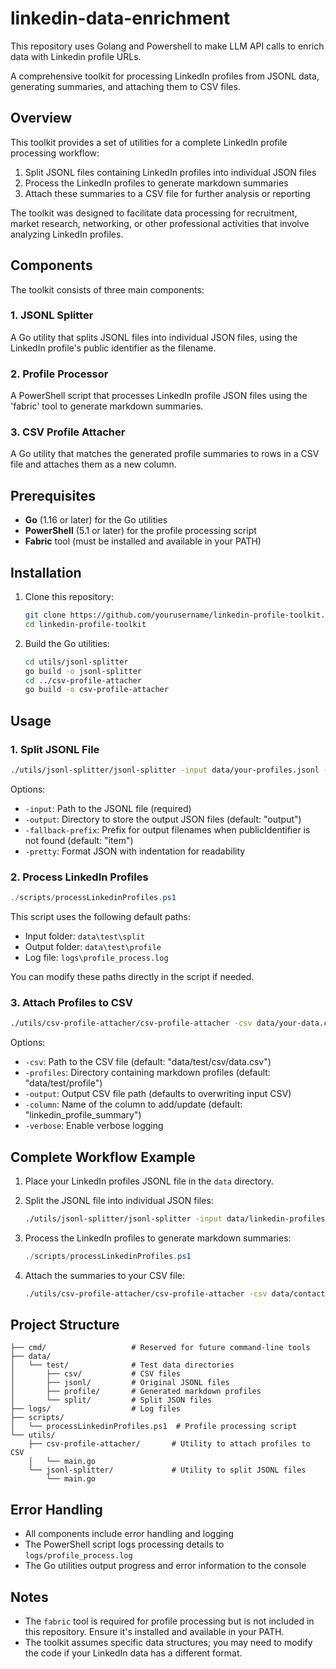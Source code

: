 # linkedin-data-enrichment
This repository uses Golang and Powershell to make LLM API calls to enrich data with Linkedin profile URLs.

A comprehensive toolkit for processing LinkedIn profiles from JSONL data, generating summaries, and attaching them to CSV files.

## Overview

This toolkit provides a set of utilities for a complete LinkedIn profile processing workflow:

1. Split JSONL files containing LinkedIn profiles into individual JSON files
2. Process the LinkedIn profiles to generate markdown summaries
3. Attach these summaries to a CSV file for further analysis or reporting

The toolkit was designed to facilitate data processing for recruitment, market research, networking, or other professional activities that involve analyzing LinkedIn profiles.

## Components

The toolkit consists of three main components:

### 1. JSONL Splitter

A Go utility that splits JSONL files into individual JSON files, using the LinkedIn profile's public identifier as the filename.

### 2. Profile Processor

A PowerShell script that processes LinkedIn profile JSON files using the 'fabric' tool to generate markdown summaries.

### 3. CSV Profile Attacher

A Go utility that matches the generated profile summaries to rows in a CSV file and attaches them as a new column.

## Prerequisites

- **Go** (1.16 or later) for the Go utilities
- **PowerShell** (5.1 or later) for the profile processing script
- **Fabric** tool (must be installed and available in your PATH)

## Installation

1. Clone this repository:
   ```bash
   git clone https://github.com/yourusername/linkedin-profile-toolkit.git
   cd linkedin-profile-toolkit
   ```

2. Build the Go utilities:
   ```bash
   cd utils/jsonl-splitter
   go build -o jsonl-splitter
   cd ../csv-profile-attacher
   go build -o csv-profile-attacher
   ```

## Usage

### 1. Split JSONL File

```bash
./utils/jsonl-splitter/jsonl-splitter -input data/your-profiles.jsonl -output data/test/split -pretty
```

Options:
- `-input`: Path to the JSONL file (required)
- `-output`: Directory to store the output JSON files (default: "output")
- `-fallback-prefix`: Prefix for output filenames when publicIdentifier is not found (default: "item")
- `-pretty`: Format JSON with indentation for readability

### 2. Process LinkedIn Profiles

```powershell
./scripts/processLinkedinProfiles.ps1
```

This script uses the following default paths:
- Input folder: `data\test\split`
- Output folder: `data\test\profile`
- Log file: `logs\profile_process.log`

You can modify these paths directly in the script if needed.

### 3. Attach Profiles to CSV

```bash
./utils/csv-profile-attacher/csv-profile-attacher -csv data/your-data.csv -profiles data/test/profile -column linkedin_profile_summary
```

Options:
- `-csv`: Path to the CSV file (default: "data/test/csv/data.csv")
- `-profiles`: Directory containing markdown profiles (default: "data/test/profile")
- `-output`: Output CSV file path (defaults to overwriting input CSV)
- `-column`: Name of the column to add/update (default: "linkedin_profile_summary")
- `-verbose`: Enable verbose logging

## Complete Workflow Example

1. Place your LinkedIn profiles JSONL file in the `data` directory.

2. Split the JSONL file into individual JSON files:
   ```bash
   ./utils/jsonl-splitter/jsonl-splitter -input data/linkedin-profiles.jsonl -output data/test/split -pretty
   ```

3. Process the LinkedIn profiles to generate markdown summaries:
   ```powershell
   ./scripts/processLinkedinProfiles.ps1
   ```

4. Attach the summaries to your CSV file:
   ```bash
   ./utils/csv-profile-attacher/csv-profile-attacher -csv data/contacts.csv -profiles data/test/profile -output data/enriched-contacts.csv
   ```

## Project Structure

```
├── cmd/                   # Reserved for future command-line tools
├── data/
│   └── test/              # Test data directories
│       ├── csv/           # CSV files
│       ├── jsonl/         # Original JSONL files
│       ├── profile/       # Generated markdown profiles
│       └── split/         # Split JSON files
├── logs/                  # Log files
├── scripts/
│   └── processLinkedinProfiles.ps1  # Profile processing script
└── utils/
    ├── csv-profile-attacher/       # Utility to attach profiles to CSV
    │   └── main.go
    └── jsonl-splitter/             # Utility to split JSONL files
        └── main.go
```

## Error Handling

- All components include error handling and logging
- The PowerShell script logs processing details to `logs/profile_process.log`
- The Go utilities output progress and error information to the console

## Notes

- The `fabric` tool is required for profile processing but is not included in this repository. Ensure it's installed and available in your PATH.
- The toolkit assumes specific data structures; you may need to modify the code if your LinkedIn data has a different format.